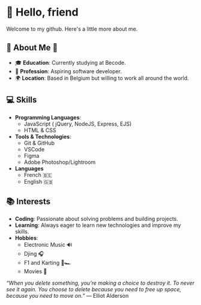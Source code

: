 # 👋 Hello, friend

Welcome to my github. Here's a little more about me.

## 🌟 About Me 🌟
- 🎓 **Education**: Currently studying at Becode.
- 💼 **Profession**: Aspiring software developer.
- 🌍 **Location**: Based in Belgium but willing to work all around the world.

## 💻 Skills
- **Programming Languages**: 
    - JavaScript ( jQuery, NodeJS, Express, EJS)
    - HTML & CSS 
- **Tools & Technologies**:
    - Git & GitHub 
    - VSCode 
    - Figma
    - Adobe Photoshop/Lightroom
- **Languages**
  - French 🇧🇪
  - English 🇬🇧

## 📚 Interests
- **Coding**: Passionate about solving problems and building projects.
- **Learning**: Always eager to learn new technologies and improve my skills.
- **Hobbies**: 
    - Electronic Music 🔊
    - Djing 🎧
    - F1 and Karting 🏁🏎️
    - Movies 🎥
 
_“When you delete something, you’re making a choice to destroy it. To never see it again. You choose to delete because you need to free up space, because you need to move on.”_
— Elliot Alderson

